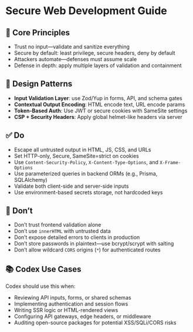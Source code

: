 # Secure Web Development Guide

## 🔁 Core Principles
- Trust no input—validate and sanitize everything
- Secure by default: least privilege, secure headers, deny by default
- Attackers automate—defenses must assume scale
- Defense in depth: apply multiple layers of validation and containment

## 🧩 Design Patterns
- **Input Validation Layer**: use Zod/Yup in forms, API, and schema gates
- **Contextual Output Encoding**: HTML encode text, URL encode params
- **Token-Based Auth**: Use JWT or secure cookies with SameSite settings
- **CSP + Security Headers**: Apply global helmet-like headers via server

## ✅ Do
- Escape all untrusted output in HTML, JS, CSS, and URLs
- Set HTTP-only, Secure, SameSite=strict on cookies
- Use `Content-Security-Policy`, `X-Content-Type-Options`, and `X-Frame-Options`
- Use parameterized queries in backend ORMs (e.g., Prisma, SQLAlchemy)
- Validate both client-side and server-side inputs
- Use environment-based secrets storage, not hardcoded keys

## 🚫 Don’t
- Don’t trust frontend validation alone
- Don’t use `innerHTML` with untrusted data
- Don’t expose detailed errors to clients in production
- Don’t store passwords in plaintext—use bcrypt/scrypt with salting
- Don’t allow wildcard `CORS` origins (`*`) for authenticated routes

## 📚 Codex Use Cases
Codex should use this when:
- Reviewing API inputs, forms, or shared schemas
- Implementing authentication and session flows
- Writing SSR logic or HTML-rendered views
- Configuring API gateways, edge headers, or middleware
- Auditing open-source packages for potential XSS/SQLi/CORS risks

